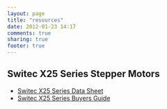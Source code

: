 ```yaml
---
layout: page
title: "resources"
date: 2012-01-23 14:17
comments: true
sharing: true
footer: true
---
```

Switec X25 Series Stepper Motors
--------------------------------
 - [Switec X25 Series Data Sheet](/resources/X25_xxx_01_SP_E-1.pdf)
 - [Switec X25 Series Buyers Guide](/resources/ISM_Buyers_Guide.pdf)    
